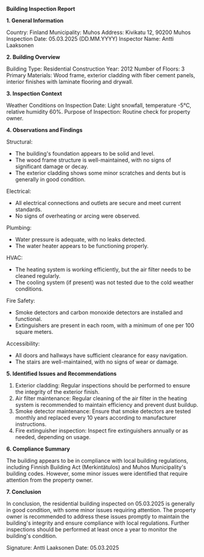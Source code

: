 **Building Inspection Report**

**1. General Information**

Country: Finland
Municipality: Muhos
Address: Kivikatu 12, 90200 Muhos
Inspection Date: 05.03.2025 (DD.MM.YYYY)
Inspector Name: Antti Laaksonen

**2. Building Overview**

Building Type: Residential
Construction Year: 2012
Number of Floors: 3
Primary Materials: Wood frame, exterior cladding with fiber cement panels, interior finishes with laminate flooring and drywall.

**3. Inspection Context**

Weather Conditions on Inspection Date: Light snowfall, temperature -5°C, relative humidity 60%.
Purpose of Inspection: Routine check for property owner.

**4. Observations and Findings**

Structural:
- The building's foundation appears to be solid and level.
- The wood frame structure is well-maintained, with no signs of significant damage or decay.
- The exterior cladding shows some minor scratches and dents but is generally in good condition.

Electrical:
- All electrical connections and outlets are secure and meet current standards.
- No signs of overheating or arcing were observed.

Plumbing:
- Water pressure is adequate, with no leaks detected.
- The water heater appears to be functioning properly.

HVAC:
- The heating system is working efficiently, but the air filter needs to be cleaned regularly.
- The cooling system (if present) was not tested due to the cold weather conditions.

Fire Safety:
- Smoke detectors and carbon monoxide detectors are installed and functional.
- Extinguishers are present in each room, with a minimum of one per 100 square meters.

Accessibility:
- All doors and hallways have sufficient clearance for easy navigation.
- The stairs are well-maintained, with no signs of wear or damage.

**5. Identified Issues and Recommendations**

1. Exterior cladding: Regular inspections should be performed to ensure the integrity of the exterior finish.
2. Air filter maintenance: Regular cleaning of the air filter in the heating system is recommended to maintain efficiency and prevent dust buildup.
3. Smoke detector maintenance: Ensure that smoke detectors are tested monthly and replaced every 10 years according to manufacturer instructions.
4. Fire extinguisher inspection: Inspect fire extinguishers annually or as needed, depending on usage.

**6. Compliance Summary**

The building appears to be in compliance with local building regulations, including Finnish Building Act (Merkintätulos) and Muhos Municipality's building codes. However, some minor issues were identified that require attention from the property owner.

**7. Conclusion**

In conclusion, the residential building inspected on 05.03.2025 is generally in good condition, with some minor issues requiring attention. The property owner is recommended to address these issues promptly to maintain the building's integrity and ensure compliance with local regulations. Further inspections should be performed at least once a year to monitor the building's condition.

Signature: Antti Laaksonen
Date: 05.03.2025